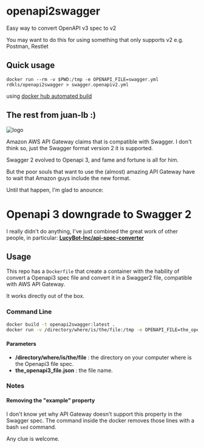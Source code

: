 # openapi2swagger

Easy way to convert OpenAPI v3 spec to v2

You may want to do this for using something that only supports v2 e.g. Postman, Restlet

## Quick usage

`docker run --rm -v $PWD:/tmp -e OPENAPI_FILE=swagger.yml rdkls/openapi2swagger > swagger.openapiv2.yml`

using [docker hub automated build](https://hub.docker.com/r/rdkls/openapi2swagger/)


## The rest from juan-lb :)

![logo](https://github.com/juan-lb/openapi2swagger/blob/master/docs/logo.png?raw=true)

Amazon AWS API Gateway claims that is compatible with Swagger.
I don't think so, just the Swagger format version 2 it is supported.

Swagger 2 evolved to Openapi 3, and fame and fortune is all for him.

But the poor souls that want to use the (almost) amazing API Gateway have to wait that Amazon guys include the new format.

Until that happen, I'm glad to anounce:

# Openapi 3 downgrade to Swagger 2

I really didn't do anything, I've just combined the great work of other people, in particular: 
[**LucyBot-Inc/api-spec-converter**](https://github.com/LucyBot-Inc/api-spec-converter)

## Usage
This repo has a `Dockerfile` that create a container with the hability of convert a Openapi3 spec file and convert it in a Swagger2 file, compatible with AWS API Gateway.

It works directly out of the box.

### Command Line

```bash
docker build -t openapi2swagger:latest .
docker run -v /directory/where/is/the/file:/tmp -e OPENAPI_FILE=the_openapi3_file.json  openapi2swagger:latest > ~/swagger2_file.json
```
#### Parameters
- **/directory/where/is/the/file** : the directory on your computer where is the Openapi3 file spec.
- **the_openapi3_file.json** : the file name.

### Notes
#### Removing the "example" property
I don't know yet why API Gateway doesn't support this property in the Swagger spec. The command inside the docker removes those lines with a  bash `sed` command.

Any clue is welcome.
